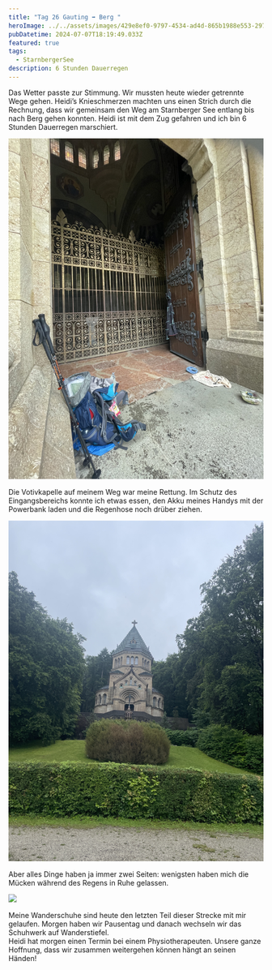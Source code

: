 ```yaml
---
title: "Tag 26 Gauting ➡️ Berg "
heroImage: ../../assets/images/429e8ef0-9797-4534-ad4d-865b1988e553-2973-00000083cdcbc8e0.jpeg
pubDatetime: 2024-07-07T18:19:49.033Z
featured: true
tags:
  - StarnbergerSee
description: 6 Stunden Dauerregen
---
```

Das Wetter passte zur Stimmung. Wir mussten heute wieder getrennte Wege gehen. Heidi’s Knieschmerzen machten uns einen Strich durch die Rechnung, dass wir gemeinsam den Weg am Starnberger See entlang bis nach Berg gehen konnten. Heidi ist mit dem Zug gefahren und ich bin 6 Stunden Dauerregen marschiert. 

![](../../assets/images/img_3676.jpeg)

Die Votivkapelle auf meinem Weg war meine Rettung. Im Schutz des Eingangsbereichs konnte ich etwas essen, den Akku meines Handys mit der Powerbank laden und die Regenhose noch drüber ziehen. 

![](../../assets/images/4d3baaf8-1350-4912-a173-0da61cbf2014-2973-00000083c218aafa.jpeg)

Aber alles Dinge haben ja immer zwei Seiten: wenigsten haben mich die Mücken während des Regens in Ruhe gelassen. 

![](../../assets/images/img_3678.jpeg)

Meine Wanderschuhe sind heute den letzten Teil dieser Strecke mit mir gelaufen. Morgen haben wir Pausentag und danach wechseln wir das Schuhwerk auf Wanderstiefel. \
Heidi hat morgen einen Termin bei einem Physiotherapeuten. Unsere ganze Hoffnung, dass wir zusammen weitergehen können hängt an seinen Händen!